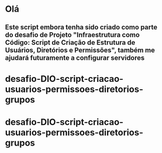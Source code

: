 # Olá

## Este script embora tenha sido criado como parte do desafio de Projeto "Infraestrutura como Código: Script de Criação de Estrutura de Usuários, Diretórios e Permissões", também me ajudará futuramente a configurar servidores


# desafio-DIO-script-criacao-usuarios-permissoes-diretorios-grupos
# desafio-DIO-script-criacao-usuarios-permissoes-diretorios-grupos
